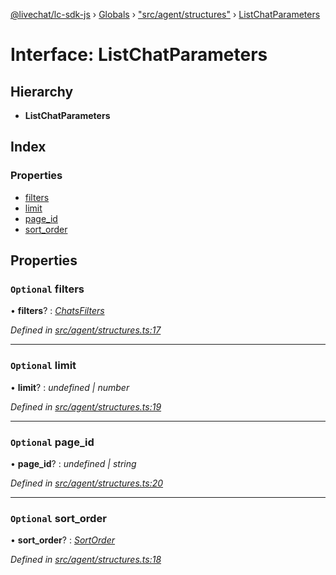 [@livechat/lc-sdk-js](../README.md) › [Globals](../globals.md) › ["src/agent/structures"](../modules/_src_agent_structures_.md) › [ListChatParameters](_src_agent_structures_.listchatparameters.md)

# Interface: ListChatParameters

## Hierarchy

* **ListChatParameters**

## Index

### Properties

* [filters](_src_agent_structures_.listchatparameters.md#optional-filters)
* [limit](_src_agent_structures_.listchatparameters.md#optional-limit)
* [page_id](_src_agent_structures_.listchatparameters.md#optional-page_id)
* [sort_order](_src_agent_structures_.listchatparameters.md#optional-sort_order)

## Properties

### `Optional` filters

• **filters**? : *[ChatsFilters](_src_agent_structures_.chatsfilters.md)*

*Defined in [src/agent/structures.ts:17](https://github.com/livechat/lc-sdk-js/blob/3cb601c/src/agent/structures.ts#L17)*

___

### `Optional` limit

• **limit**? : *undefined | number*

*Defined in [src/agent/structures.ts:19](https://github.com/livechat/lc-sdk-js/blob/3cb601c/src/agent/structures.ts#L19)*

___

### `Optional` page_id

• **page_id**? : *undefined | string*

*Defined in [src/agent/structures.ts:20](https://github.com/livechat/lc-sdk-js/blob/3cb601c/src/agent/structures.ts#L20)*

___

### `Optional` sort_order

• **sort_order**? : *[SortOrder](../enums/_src_objects_index_.sortorder.md)*

*Defined in [src/agent/structures.ts:18](https://github.com/livechat/lc-sdk-js/blob/3cb601c/src/agent/structures.ts#L18)*
